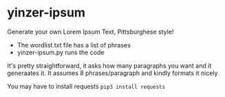# yinzer-ipsum
Generate your own Lorem Ipsum Text, Pittsburghese style!

- The wordlist.txt file has a list of phrases
- yinzer-ipsum.py runs the code

It's pretty straightforward, it asks how many paragraphs you want and it generaates it. It assumes 8 phrases/paragraph and kindly formats it nicely

You may have to install requests `pip3 install requests`
